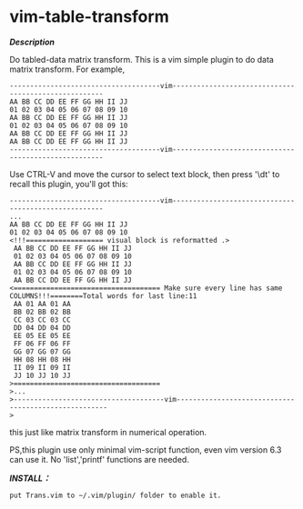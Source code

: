 # vim-table-transform


***Description***


Do tabled-data matrix transform.
This is a vim simple plugin to do data matrix transform.
For example,
```
-------------------------------------vim-----------------------------------------------------
AA BB CC DD EE FF GG HH II JJ
01 02 03 04 05 06 07 08 09 10
AA BB CC DD EE FF GG HH II JJ
01 02 03 04 05 06 07 08 09 10
AA BB CC DD EE FF GG HH II JJ
AA BB CC DD EE FF GG HH II JJ
-------------------------------------vim-----------------------------------------------------
```
Use CTRL-V and move the cursor to select text block, then press '\dt' to recall this plugin, you'll got this:
```
-------------------------------------vim-----------------------------------------------------
...
AA BB CC DD EE FF GG HH II JJ
01 02 03 04 05 06 07 08 09 10
<!!!=================== visual block is reformatted .>
 AA BB CC DD EE FF GG HH II JJ
 01 02 03 04 05 06 07 08 09 10
 AA BB CC DD EE FF GG HH II JJ
 01 02 03 04 05 06 07 08 09 10
 AA BB CC DD EE FF GG HH II JJ
<==================================== Make sure every line has same COLUMNS!!!========Total words for last line:11
 AA 01 AA 01 AA
 BB 02 BB 02 BB
 CC 03 CC 03 CC
 DD 04 DD 04 DD
 EE 05 EE 05 EE
 FF 06 FF 06 FF
 GG 07 GG 07 GG
 HH 08 HH 08 HH
 II 09 II 09 II
 JJ 10 JJ 10 JJ
>====================================
>...
>-------------------------------------vim-----------------------------------------------------
>
```
this just like matrix transform in numerical operation.


PS,this plugin use only minimal vim-script function, even vim version 6.3 can use it. No 'list','printf' functions are needed.

***INSTALL：***

    put Trans.vim to ~/.vim/plugin/ folder to enable it.
